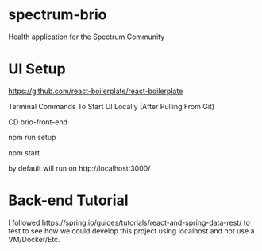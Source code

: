 # spectrum-brio
Health application for the Spectrum Community


# UI Setup
https://github.com/react-boilerplate/react-boilerplate

Terminal Commands To Start UI Locally (After Pulling From Git)

CD brio-front-end

npm run setup

npm start

by default will run on http://localhost:3000/


# Back-end Tutorial
I followed https://spring.io/guides/tutorials/react-and-spring-data-rest/ to test to see how we could develop this project using localhost and not use a VM/Docker/Etc.

